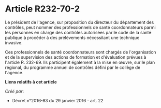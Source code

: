 # Article R232-70-2

Le président de l'agence, sur proposition du directeur du département des contrôles, peut nommer des professionnels de santé
coordonnateurs parmi les personnes en charge des contrôles autorisées par le code de la santé publique à procéder à des
prélèvements nécessitant une technique invasive. 

Ces professionnels de santé coordonnateurs sont chargés de l'organisation et de la supervision des actions de formation et
d'évaluation prévues à l'article R. 232-69. Ils participent également à la mise en œuvre, sur le plan régional, du programme
annuel de contrôles défini par le collège de l'agence.

**Liens relatifs à cet article**

_Créé par_:

  - Décret n°2016-83 du 29 janvier 2016 - art. 22
